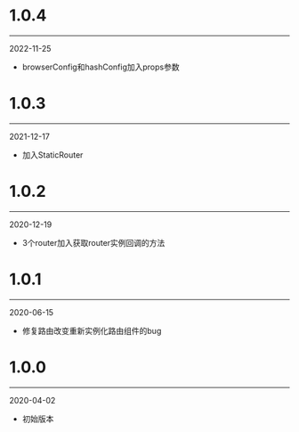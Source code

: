 # 1.0.4

***

2022-11-25

* browserConfig和hashConfig加入props参数

# 1.0.3

***

2021-12-17

* 加入StaticRouter

# 1.0.2

***

2020-12-19

* 3个router加入获取router实例回调的方法

# 1.0.1

***

2020-06-15

* 修复路由改变重新实例化路由组件的bug

# 1.0.0

***

2020-04-02

* 初始版本
